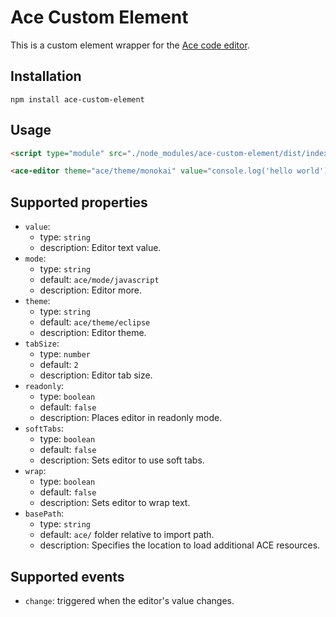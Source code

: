 # Ace Custom Element

This is a custom element wrapper for the [Ace code editor](https://ace.c9.io/).

## Installation

```
npm install ace-custom-element
```

## Usage

```html
<script type="module" src="./node_modules/ace-custom-element/dist/index.js"></script>

<ace-editor theme="ace/theme/monokai" value="console.log('hello world');"></ace-editor>
```

## Supported properties

- `value`:
  - type: `string`
  - description: Editor text value.
- `mode`:
  - type: `string`
  - default: `ace/mode/javascript`
  - description: Editor more.
- `theme`:
  - type: `string`
  - default: `ace/theme/eclipse`
  - description: Editor theme.
- `tabSize`:
  - type: `number`
  - default: `2`
  - description: Editor tab size.
- `readonly`:
  - type: `boolean`
  - default: `false`
  - description: Places editor in readonly mode.
- `softTabs`:
  - type: `boolean`
  - default: `false`
  - description: Sets editor to use soft tabs.
- `wrap`:
  - type: `boolean`
  - default: `false`
  - description: Sets editor to wrap text.
- `basePath`:
  - type: `string`
  - default: `ace/` folder relative to import path.
  - description: Specifies the location to load additional ACE resources.

## Supported events

- `change`: triggered when the editor's value changes.
